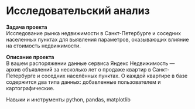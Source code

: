 # Исследовательский анализ


**Задача проекта**<br>
Исследование рынка недвижимости в Санкт-Петербурге и соседних населенных пунктах для выявления параметров, оказывающих влияние на стоимость недвижимости.

**Описание проекта**<br>
В вашем распоряжении данные сервиса Яндекс Недвижимость — архив объявлений за несколько лет о продаже квартир в Санкт-Петербурге и соседних населённых пунктах.
О каждой квартире в базе содержится два типа данных: добавленные пользователем и картографические.

 Навыки и инструменты
 python, pandas, matplotlib
